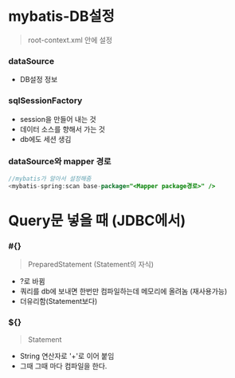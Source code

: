 # mybatis-DB설정

> root-context.xml 안에 설정

### dataSource

* DB설정 정보

### sqlSessionFactory 

* session을 만들어 내는 것 
* 데이터 소스를 향해서 가는 것
*  db에도 세션 생김

### dataSource와 mapper 경로 

```java
//mybatis가 알아서 설정해줌
<mybatis-spring:scan base-package="<Mapper package경로>" />
```





# Query문 넣을 때 (JDBC에서)

### #{} 

> PreparedStatement (Statement의 자식)

* ?로 바뀜
* 쿼리를 db에 보내면 한번만 컴파일하는데 메모리에 올려놈 (재사용가능) 
* 더유리함(Statement보다)

### ${}

> Statement

* String 연산자로 '+'로 이어 붙임
* 그때 그때 마다 컴파일을 한다.
